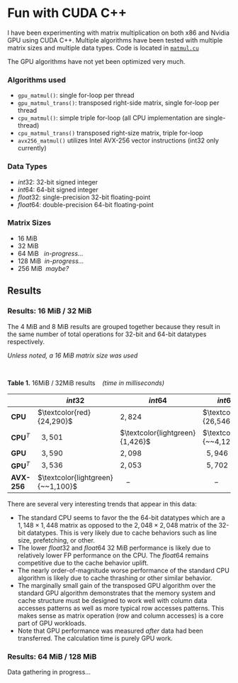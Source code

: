 # Fun with CUDA C++

I have been experimenting with matrix multiplication on both x86 and Nvidia GPU
using CUDA C++. Multiple algorithms have been tested with multiple matrix sizes
and multiple data types. Code is located in [`matmul.cu`](./matmul/matmul.cu)

The GPU algorithms have not yet been optimized very much.

### Algorithms used
- `gpu_matmul()`: single for-loop per thread
- `gpu_matmul_trans()`: transposed right-side matrix, single for-loop per thread
- `cpu_matmul()`: simple triple for-loop (all CPU implementation are single-thread)
- `cpu_matmul_trans()` transposed right-size matrix, triple for-loop
- `avx256_matmul()` utilizes Intel AVX-256 vector instructions (int32 only currently)

### Data Types
- $int32$: 32-bit signed integer
- $int64$: 64-bit signed integer
- $float32$: single-precision 32-bit floating-point
- $float64$: double-precision 64-bit floating-point

### Matrix Sizes
- $16$ MiB
- $32$ MiB
- $64$ MiB $~~$*in-progress...*
- $128$ MiB $~$*in-progress...*
- $256$ MiB $~$*maybe?*


## Results

### Results: 16 MiB / 32 MiB

The 4 MiB and 8 MiB results are grouped together because they result in the same
number of total operations for 32-bit and 64-bit datatypes respectively.

*Unless noted, a 16 MiB matrix size was used*

<br>

**Table 1.** 16MiB / 32MiB results $~~$ *(time in milliseconds)*

| | $int32$ | $int64$ | $int64~$ 32 MiB | $float32$ | $float64$ | $float64~$ 32 MiB
|-|-|-|-|-|-|-|
| **CPU** | $\textcolor{red}{24,290}$ | $2,824$ | $\textcolor{red}{26,546}$ | $\textcolor{red}{25,315}$ | $3,284$ | $\textcolor{red}{26,802}$
| **CPU**$^T$ | $~~3,501$ | $\textcolor{lightgreen}{1,426}$ | $\textcolor{lightgreen}{~~4,121}$ | $\textcolor{yellow}{~~8,136}$ | $2,921$ | $\textcolor{yellow}{~~8,214}$
| **GPU** | $~~3,590$ | $2,098$ | $~~5,946$ | $~~3,590$ | $2,103$ | $~~5,981$
| **GPU**$^T$ | $~~3,536$ | $2,053$ | $~~5,702$ | $~~3,538$ | $2,097$ | $~~5,934$
| **AVX-256** | $\textcolor{lightgreen}{~~1,100}$ | $~~~-$ | $~~~~~~-$ | $~~~~~-$ | $~~~~-$ | $~~~~~-$

There are several very interesting trends that appear in this data:

- The standard CPU seems to favor the the 64-bit datatypes which are a $1,148\times1,448$
  matrix as opposed to the $2,048\times2,048$ matrix of the 32-bit datatypes. This
  is very likely due to cache behaviors such as line size, prefetching, or other.
- The lower $float32$ and $float64$ 32 MiB performance is likely due to relatively
  lower FP performance on the CPU. The $float64$ remains competitive due to the
  cache behavior uplift.
- The nearly order-of-magnitude worse performance of the standard CPU algorithm
  is likely due to cache thrashing or other similar behavior.
- The marginally small gain of the transposed GPU algorithm over the standard
  GPU algorithm demonstrates that the memory system and cache structure must be
  designed to work well with column data accesses patterns as well as more typical
  row accesses patterns. This makes sense as matrix operation (row and column
  accesses) is a core part of GPU workloads.
- Note that GPU performance was measured *after* data had been transferred. The
  calculation time is purely GPU work.


### Results: 64 MiB / 128 MiB

Data gathering in progress...
